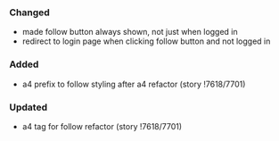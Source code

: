 ### Changed

- made follow button always shown, not just when logged in
- redirect to login page when clicking follow button and not logged in
### Added

- a4 prefix to follow styling after a4 refactor (story !7618/7701)


### Updated
- a4 tag for follow refactor (story !7618/7701)
